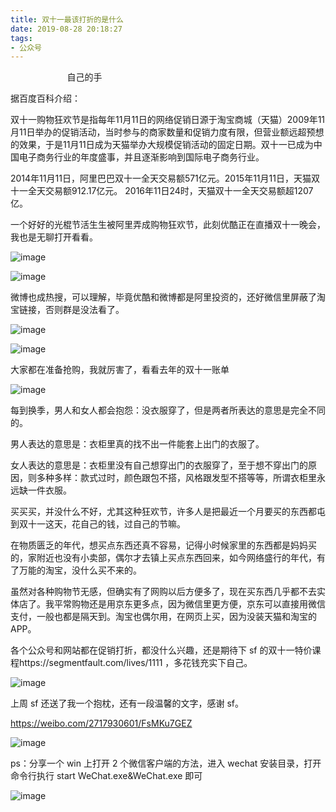 ```yaml
---
title: 双十一最该打折的是什么
date: 2019-08-28 20:18:27
tags:
- 公众号
---
```

                       自己的手

据百度百科介绍：

双十一购物狂欢节是指每年11月11日的网络促销日源于淘宝商城（天猫）2009年11月11日举办的促销活动，当时参与的商家数量和促销力度有限，但营业额远超预想的效果，于是11月11日成为天猫举办大规模促销活动的固定日期。双十一已成为中国电子商务行业的年度盛事，并且逐渐影响到国际电子商务行业。

2014年11月11日，阿里巴巴双十一全天交易额571亿元。2015年11月11日，天猫双十一全天交易额912.17亿元。 2016年11日24时，天猫双十一全天交易额超1207亿。

一个好好的光棍节活生生被阿里弄成购物狂欢节，此刻优酷正在直播双十一晚会，我也是无聊打开看看。

![image](https://upload-images.jianshu.io/upload_images/17817191-bfd775c16f137dde?imageMogr2/auto-orient/strip%7CimageView2/2/w/1240)

![image](https://upload-images.jianshu.io/upload_images/17817191-d297fb77fae3897b?imageMogr2/auto-orient/strip%7CimageView2/2/w/1240)

微博也成热搜，可以理解，毕竟优酷和微博都是阿里投资的，还好微信里屏蔽了淘宝链接，否则群是没法看了。

![image](https://upload-images.jianshu.io/upload_images/17817191-31cf3f89ec58abf4?imageMogr2/auto-orient/strip%7CimageView2/2/w/1240)

![image](https://upload-images.jianshu.io/upload_images/17817191-3dd3d031248c8b17?imageMogr2/auto-orient/strip%7CimageView2/2/w/1240)

大家都在准备抢购，我就厉害了，看看去年的双十一账单

![image](https://upload-images.jianshu.io/upload_images/17817191-51ac0953d4f60aa3?imageMogr2/auto-orient/strip%7CimageView2/2/w/1240)

每到换季，男人和女人都会抱怨：没衣服穿了，但是两者所表达的意思是完全不同的。

男人表达的意思是：衣柜里真的找不出一件能套上出门的衣服了。

女人表达的意思是：衣柜里没有自己想穿出门的衣服穿了，至于想不穿出门的原因，则多种多样：款式过时，颜色跟包不搭，风格跟发型不搭等等，所谓衣柜里永远缺一件衣服。

买买买，并没什么不好，尤其这种狂欢节，许多人是把最近一个月要买的东西都屯到双十一这天，花自己的钱，过自己的节嘛。

在物质匮乏的年代，想买点东西还真不容易，记得小时候家里的东西都是妈妈买的，家附近也没有小卖部，偶尔才去镇上买点东西回来，如今网络盛行的年代，有了万能的淘宝，没什么买不来的。

虽然对各种购物节无感，但确实有了网购以后方便多了，现在买东西几乎都不去实体店了。我平常购物还是用京东更多点，因为微信里更方便，京东可以直接用微信支付，一般也都是隔天到。淘宝也偶尔用，在网页上买，因为没装天猫和淘宝的 APP。

各个公众号和网站都在促销打折，都没什么兴趣，还是期待下 sf 的双十一特价课程https://segmentfault.com/lives/1111 ，多花钱充实下自己。

![image](https://upload-images.jianshu.io/upload_images/17817191-87cf0fb5a003c032?imageMogr2/auto-orient/strip%7CimageView2/2/w/1240)

上周 sf 还送了我一个抱枕，还有一段温馨的文字，感谢 sf。

https://weibo.com/2717930601/FsMKu7GEZ

![image](https://upload-images.jianshu.io/upload_images/17817191-ace4dc2ba6555bd8?imageMogr2/auto-orient/strip%7CimageView2/2/w/1240)

ps：分享一个 win 上打开 2 个微信客户端的方法，进入 wechat 安装目录，打开命令行执行 start WeChat.exe&WeChat.exe 即可

![image](https://upload-images.jianshu.io/upload_images/17817191-aba827376b03ab90?imageMogr2/auto-orient/strip%7CimageView2/2/w/1240)
